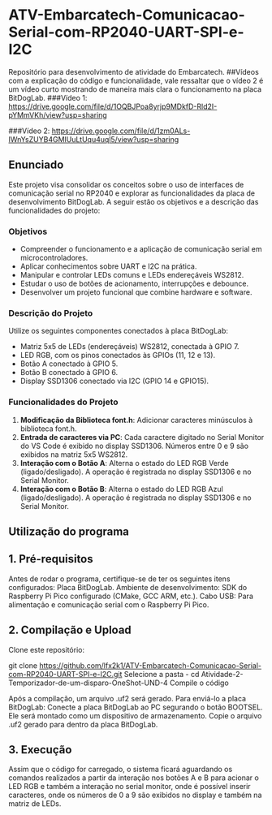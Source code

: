 # ATV-Embarcatech-Comunicacao-Serial-com-RP2040-UART-SPI-e-I2C
Repositório para desenvolvimento de atividade do Embarcatech.
##Vídeos com a explicação do código e funcionalidade, vale ressaltar que o vídeo 2 é um vídeo curto mostrando de maneira mais clara o funcionamento na placa BitDogLab.
###Vídeo 1: https://drive.google.com/file/d/1OQBJPoa8yrjp9MDkfD-Rld2I-pYMmVKh/view?usp=sharing

###Vídeo 2: https://drive.google.com/file/d/1zm0ALs-IWnYsZUYB4GMIUuLtUqu4uql5/view?usp=sharing

## Enunciado
Este projeto visa consolidar os conceitos sobre o uso de interfaces de comunicação serial no RP2040 e explorar as funcionalidades da placa de desenvolvimento BitDogLab. A seguir estão os objetivos e a descrição das funcionalidades do projeto:

### Objetivos

- Compreender o funcionamento e a aplicação de comunicação serial em microcontroladores.
- Aplicar conhecimentos sobre UART e I2C na prática.
- Manipular e controlar LEDs comuns e LEDs endereçáveis WS2812.
- Estudar o uso de botões de acionamento, interrupções e debounce.
- Desenvolver um projeto funcional que combine hardware e software.

### Descrição do Projeto

Utilize os seguintes componentes conectados à placa BitDogLab:

- Matriz 5x5 de LEDs (endereçáveis) WS2812, conectada à GPIO 7.
- LED RGB, com os pinos conectados às GPIOs (11, 12 e 13).
- Botão A conectado à GPIO 5.
- Botão B conectado à GPIO 6.
- Display SSD1306 conectado via I2C (GPIO 14 e GPIO15).

### Funcionalidades do Projeto

1. **Modificação da Biblioteca font.h**: Adicionar caracteres minúsculos à biblioteca font.h.
2. **Entrada de caracteres via PC**: Cada caractere digitado no Serial Monitor do VS Code é exibido no display SSD1306. Números entre 0 e 9 são exibidos na matriz 5x5 WS2812.
3. **Interação com o Botão A**: Alterna o estado do LED RGB Verde (ligado/desligado). A operação é registrada no display SSD1306 e no Serial Monitor.
4. **Interação com o Botão B**: Alterna o estado do LED RGB Azul (ligado/desligado). A operação é registrada no display SSD1306 e no Serial Monitor.

## Utilização do programa

## 1. Pré-requisitos
Antes de rodar o programa, certifique-se de ter os seguintes itens configurados:
Placa BitDogLab.
Ambiente de desenvolvimento: SDK do Raspberry Pi Pico configurado (CMake, GCC ARM, etc.).
Cabo USB: Para alimentação e comunicação serial com o Raspberry Pi Pico.

## 2. Compilação e Upload
Clone este repositório:

git clone https://github.com/lfx2k1/ATV-Embarcatech-Comunicacao-Serial-com-RP2040-UART-SPI-e-I2C.git
Selecione a pasta - cd Atividade-2-Temporizador-de-um-disparo-OneShot-UND-4
Compile o código

Após a compilação, um arquivo .uf2 será gerado. Para enviá-lo a placa BitDogLab:
Conecte a placa BitDogLab ao PC segurando o botão BOOTSEL.
Ele será montado como um dispositivo de armazenamento.
Copie o arquivo .uf2 gerado para dentro da placa BitDogLab.

## 3. Execução
Assim que o código for carregado, o sistema ficará aguardando os comandos realizados a partir da interação nos botões A e B para acionar o LED RGB e também a interação no serial monitor, onde é possível inserir caracteres, onde os números de 0 a 9 são exibidos no display e também na matriz de LEDs.
